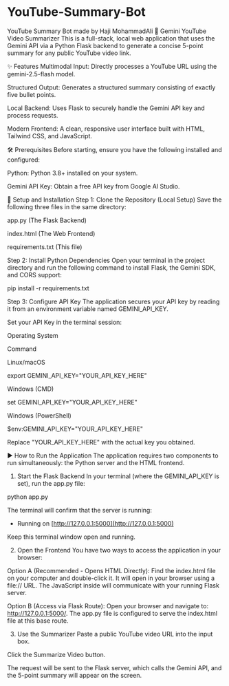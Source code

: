 # YouTube-Summary-Bot
YouTube Summary Bot made by Haji MohammadAli
🎥 Gemini YouTube Video Summarizer
This is a full-stack, local web application that uses the Gemini API via a Python Flask backend to generate a concise 5-point summary for any public YouTube video link.

✨ Features
Multimodal Input: Directly processes a YouTube URL using the gemini-2.5-flash model.

Structured Output: Generates a structured summary consisting of exactly five bullet points.

Local Backend: Uses Flask to securely handle the Gemini API key and process requests.

Modern Frontend: A clean, responsive user interface built with HTML, Tailwind CSS, and JavaScript.

🛠️ Prerequisites
Before starting, ensure you have the following installed and configured:

Python: Python 3.8+ installed on your system.

Gemini API Key: Obtain a free API key from Google AI Studio.

🚀 Setup and Installation
Step 1: Clone the Repository (Local Setup)
Save the following three files in the same directory:

app.py (The Flask Backend)

index.html (The Web Frontend)

requirements.txt (This file)

Step 2: Install Python Dependencies
Open your terminal in the project directory and run the following command to install Flask, the Gemini SDK, and CORS support:

pip install -r requirements.txt

Step 3: Configure API Key
The application secures your API key by reading it from an environment variable named GEMINI_API_KEY.

Set your API Key in the terminal session:

Operating System

Command

Linux/macOS

export GEMINI_API_KEY="YOUR_API_KEY_HERE"

Windows (CMD)

set GEMINI_API_KEY="YOUR_API_KEY_HERE"

Windows (PowerShell)

$env:GEMINI_API_KEY="YOUR_API_KEY_HERE"

Replace "YOUR_API_KEY_HERE" with the actual key you obtained.

▶️ How to Run the Application
The application requires two components to run simultaneously: the Python server and the HTML frontend.

1. Start the Flask Backend
In your terminal (where the GEMINI_API_KEY is set), run the app.py file:

python app.py

The terminal will confirm that the server is running:

* Running on [http://127.0.0.1:5000](http://127.0.0.1:5000)

Keep this terminal window open and running.

2. Open the Frontend
You have two ways to access the application in your browser:

Option A (Recommended - Opens HTML Directly): Find the index.html file on your computer and double-click it. It will open in your browser using a file:// URL. The JavaScript inside will communicate with your running Flask server.

Option B (Access via Flask Route): Open your browser and navigate to: http://127.0.0.1:5000/. The app.py file is configured to serve the index.html file at this base route.

3. Use the Summarizer
Paste a public YouTube video URL into the input box.

Click the Summarize Video button.

The request will be sent to the Flask server, which calls the Gemini API, and the 5-point summary will appear on the screen.
